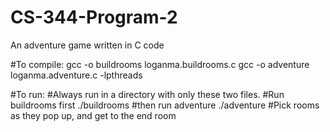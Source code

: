 # CS-344-Program-2
An adventure game written in C code

#To compile:
gcc -o buildrooms loganma.buildrooms.c
gcc -o adventure loganma.adventure.c -lpthreads

#To run:
#Always run in a directory with only these two files.
#Run buildrooms first
./buildrooms
#then run adventure
./adventure
#Pick rooms as they pop up, and get to the end room
